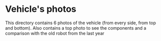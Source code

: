 Vehicle's photos
====

This directory contains 6 photos of the vehicle (from every side, from top and bottom). Also contains a top photo to see the components and a comparison with the old robot from the last year
